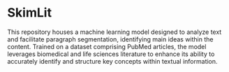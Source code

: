 # SkimLit
This repository houses a machine learning model designed to analyze text and facilitate paragraph segmentation, identifying main ideas within the content. Trained on a dataset comprising PubMed articles, the model leverages biomedical and life sciences literature to enhance its ability to accurately identify and structure key concepts within textual information.
